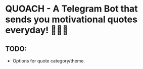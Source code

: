 # QUOACH - A Telegram Bot that sends you motivational quotes everyday! 🤖🚀🍀

## TODO:
* Options for quote category/theme.
